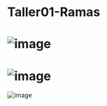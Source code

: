 # Taller01-Ramas

![image](https://github.com/JulissaMC/Taller01-Ramas/assets/127567902/3da22042-b17d-4127-8a0b-05932986042e)
=======
![image](https://github.com/JulissaMC/Taller01-Ramas/assets/127260680/974b5d9b-d0b2-494f-a370-32c0ff77f506)
=======
![image](https://github.com/JulissaMC/Taller01-Ramas/assets/108085022/1ff7fce8-9ddd-4352-a627-4ff51c1cec68)

